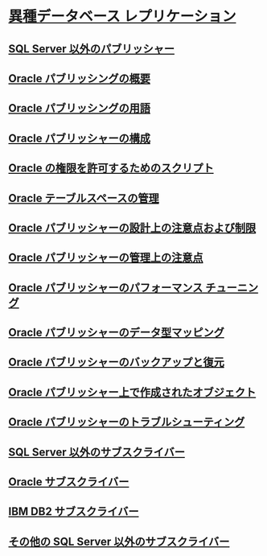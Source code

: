 # [異種データベース レプリケーション](heterogeneous-database-replication.md)
## [SQL Server 以外のパブリッシャー](non-sql-server-publishers.md)
## [Oracle パブリッシングの概要](oracle-publishing-overview.md)
## [Oracle パブリッシングの用語](glossary-of-terms-for-oracle-publishing.md)
## [Oracle パブリッシャーの構成](configure-an-oracle-publisher.md)
## [Oracle の権限を許可するためのスクリプト](script-to-grant-oracle-permissions.md)
## [Oracle テーブルスペースの管理](manage-oracle-tablespaces.md)
## [Oracle パブリッシャーの設計上の注意点および制限](design-considerations-and-limitations-for-oracle-publishers.md)
## [Oracle パブリッシャーの管理上の注意点](administrative-considerations-for-oracle-publishers.md)
## [Oracle パブリッシャーのパフォーマンス チューニング](performance-tuning-for-oracle-publishers.md)
## [Oracle パブリッシャーのデータ型マッピング](data-type-mapping-for-oracle-publishers.md)
## [Oracle パブリッシャーのバックアップと復元](backup-and-restore-for-oracle-publishers.md)
## [Oracle パブリッシャー上で作成されたオブジェクト](objects-created-on-the-oracle-publisher.md)
## [Oracle パブリッシャーのトラブルシューティング](troubleshooting-oracle-publishers.md)
## [SQL Server 以外のサブスクライバー](non-sql-server-subscribers.md)
## [Oracle サブスクライバー](oracle-subscribers.md)
## [IBM DB2 サブスクライバー](ibm-db2-subscribers.md)
## [その他の SQL Server 以外のサブスクライバー](other-non-sql-server-subscribers.md)
